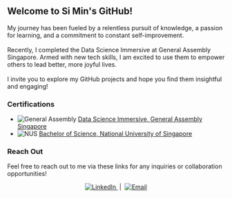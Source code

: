 ## Welcome to Si Min's GitHub! 

My journey has been fueled by a relentless pursuit of knowledge, a passion for learning, and a commitment to constant self-improvement. 
<br><br>Recently, I completed the Data Science Immersive at General Assembly Singapore. Armed with new tech skills, I am excited to use them to empower others to lead better, more joyful lives.
<br><br>I invite you to explore my GitHub projects and hope you find them insightful and engaging!

### Certifications

- ![General Assembly](https://img.shields.io/badge/-General_Assembly-EC1C24?style=flat&logo=General-Assembly&logoColor=white) [Data Science Immersive, General Assembly Singapore](https://generalassemb.ly/education/data-science-immersive/singapore)
- ![NUS](https://img.shields.io/badge/-NUS-000080?style=flat&logo=National-University-of-Singapore&logoColor=white) [Bachelor of Science, National University of Singapore](https://www.nus.edu.sg/)

### Reach Out
Feel free to reach out to me via these links for any inquiries or collaboration opportunities!
<footer align="center">
  <a href="https://www.linkedin.com/in/si-min-suen">
    <img src="https://img.shields.io/badge/-LinkedIn-0077B5?style=flat&logo=LinkedIn&logoColor=white" alt="LinkedIn" />
  </a>
  &nbsp;|&nbsp;
  <a href="mailto:suensimin@gmail.com">
    <img src="https://img.shields.io/badge/-Email-D14836?style=flat&logo=Gmail&logoColor=white" alt="Email" />
  </a>
</footer>

